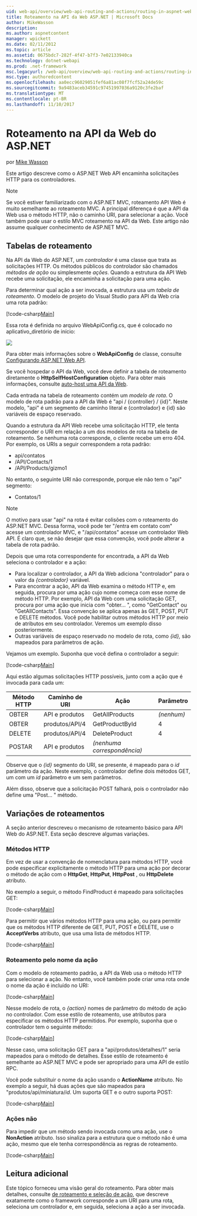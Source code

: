 ```yaml
---
uid: web-api/overview/web-api-routing-and-actions/routing-in-aspnet-web-api
title: Roteamento na API da Web ASP.NET | Microsoft Docs
author: MikeWasson
description: 
ms.author: aspnetcontent
manager: wpickett
ms.date: 02/11/2012
ms.topic: article
ms.assetid: 0675bdc7-282f-4f47-b7f3-7e02133940ca
ms.technology: dotnet-webapi
ms.prod: .net-framework
msc.legacyurl: /web-api/overview/web-api-routing-and-actions/routing-in-aspnet-web-api
msc.type: authoredcontent
ms.openlocfilehash: aa0ecc96029051fef6a81ac08f7fcf52a24de59c
ms.sourcegitcommit: 9a9483aceb34591c97451997036a9120c3fe2baf
ms.translationtype: MT
ms.contentlocale: pt-BR
ms.lasthandoff: 11/10/2017
---
```

<a name="routing-in-aspnet-web-api"></a>Roteamento na API da Web do ASP.NET
====================
por [Mike Wasson](https://github.com/MikeWasson)

Este artigo descreve como o ASP.NET Web API encaminha solicitações HTTP para os controladores.

> [!NOTE]
> Se você estiver familiarizado com o ASP.NET MVC, roteamento API Web é muito semelhante ao roteamento MVC. A principal diferença é que a API da Web usa o método HTTP, não o caminho URI, para selecionar a ação. Você também pode usar o estilo MVC roteamento na API da Web. Este artigo não assume qualquer conhecimento de ASP.NET MVC.


## <a name="routing-tables"></a>Tabelas de roteamento

Na API da Web do ASP.NET, um *controlador* é uma classe que trata as solicitações HTTP. Os métodos públicos do controlador são chamados *métodos de ação* ou simplesmente *ações*. Quando a estrutura da API Web recebe uma solicitação, ele encaminha a solicitação para uma ação.

Para determinar qual ação a ser invocada, a estrutura usa um *tabela de roteamento*. O modelo de projeto do Visual Studio para API da Web cria uma rota padrão:

[!code-csharp[Main](routing-in-aspnet-web-api/samples/sample1.cs)]

Essa rota é definida no arquivo WebApiConfig.cs, que é colocado no aplicativo\_diretório de início:

![](routing-in-aspnet-web-api/_static/image1.png)

Para obter mais informações sobre o **WebApiConfig** de classe, consulte [Configurando ASP.NET Web API](../advanced/configuring-aspnet-web-api.md).

Se você hospedar o API da Web, você deve definir a tabela de roteamento diretamente o **HttpSelfHostConfiguration** objeto. Para obter mais informações, consulte [auto-host uma API da Web](../older-versions/self-host-a-web-api.md).

Cada entrada na tabela de roteamento contém um *modelo de rota*. O modelo de rota padrão para a API da Web é &quot;api / {controller} / {id}&quot;. Neste modelo, &quot;api&quot; é um segmento de caminho literal e {controlador} e {id} são variáveis de espaço reservado.

Quando a estrutura da API Web recebe uma solicitação HTTP, ele tenta corresponder o URI em relação a um dos modelos de rota na tabela de roteamento. Se nenhuma rota corresponde, o cliente recebe um erro 404. Por exemplo, os URIs a seguir correspondem a rota padrão:

- api/contatos
- /API/Contacts/1
- /API/Products/gizmo1

No entanto, o seguinte URI não corresponde, porque ele não tem o &quot;api&quot; segmento:

- Contatos/1

> [!NOTE]
> O motivo para usar "api" na rota é evitar colisões com o roteamento do ASP.NET MVC. Dessa forma, você pode ter &quot;/entra em contato com&quot; acesse um controlador MVC, e &quot;/api/contatos&quot; acesse um controlador Web API. É claro que, se não desejar que essa convenção, você pode alterar a tabela de rota padrão.

Depois que uma rota correspondente for encontrada, a API da Web seleciona o controlador e a ação:

- Para localizar o controlador, a API da Web adiciona &quot;controlador&quot; para o valor da *{controlador}* variável.
- Para encontrar a ação, API da Web examina o método HTTP e, em seguida, procura por uma ação cujo nome começa com esse nome de método HTTP. Por exemplo, API da Web com uma solicitação GET, procura por uma ação que inicia com &quot;obter... &quot;, como &quot;GetContact&quot; ou &quot;GetAllContacts&quot;. Essa convenção se aplica apenas às GET, POST, PUT e DELETE métodos. Você pode habilitar outros métodos HTTP por meio de atributos em seu controlador. Veremos um exemplo disso posteriormente.
- Outras variáveis de espaço reservado no modelo de rota, como *{id},* são mapeados para parâmetros de ação.

Vejamos um exemplo. Suponha que você defina o controlador a seguir:

[!code-csharp[Main](routing-in-aspnet-web-api/samples/sample2.cs)]

Aqui estão algumas solicitações HTTP possíveis, junto com a ação que é invocada para cada um:

| Método HTTP | Caminho de URI | Ação | Parâmetro |
| --- | --- | --- | --- |
| OBTER | API e produtos | GetAllProducts | *(nenhum)* |
| OBTER | produtos/API/4 | GetProductById | 4 |
| DELETE | produtos/API/4 | DeleteProduct | 4 |
| POSTAR | API e produtos | *(nenhuma correspondência)* |  |

Observe que o *{id}* segmento do URI, se presente, é mapeado para o *id* parâmetro da ação. Neste exemplo, o controlador define dois métodos GET, um com um *id* parâmetro e um sem parâmetros.

Além disso, observe que a solicitação POST falhará, pois o controlador não define uma &quot;Post... &quot; método.

## <a name="routing-variations"></a>Variações de roteamentos

A seção anterior descreveu o mecanismo de roteamento básico para API Web do ASP.NET. Esta seção descreve algumas variações.

### <a name="http-methods"></a>Métodos HTTP

Em vez de usar a convenção de nomenclatura para métodos HTTP, você pode especificar explicitamente o método HTTP para uma ação por decorar o método de ação com o **HttpGet**, **HttpPut**, **HttpPost** , ou **HttpDelete** atributo.

No exemplo a seguir, o método FindProduct é mapeado para solicitações GET:

[!code-csharp[Main](routing-in-aspnet-web-api/samples/sample3.cs)]

Para permitir que vários métodos HTTP para uma ação, ou para permitir que os métodos HTTP diferente de GET, PUT, POST e DELETE, use o **AcceptVerbs** atributo, que usa uma lista de métodos HTTP.

[!code-csharp[Main](routing-in-aspnet-web-api/samples/sample4.cs)]

<a id="routing_by_action_name"></a>
### <a name="routing-by-action-name"></a>Roteamento pelo nome da ação

Com o modelo de roteamento padrão, a API da Web usa o método HTTP para selecionar a ação. No entanto, você também pode criar uma rota onde o nome da ação é incluído no URI:

[!code-csharp[Main](routing-in-aspnet-web-api/samples/sample5.cs)]

Nesse modelo de rota, o *{action}* nomes de parâmetro do método de ação no controlador. Com esse estilo de roteamento, use atributos para especificar os métodos HTTP permitidos. Por exemplo, suponha que o controlador tem o seguinte método:

[!code-csharp[Main](routing-in-aspnet-web-api/samples/sample6.cs)]

Nesse caso, uma solicitação GET para a "api/produtos/detalhes/1" seria mapeados para o método de detalhes. Esse estilo de roteamento é semelhante ao ASP.NET MVC e pode ser apropriado para uma API de estilo RPC.

Você pode substituir o nome da ação usando o **ActionName** atributo. No exemplo a seguir, há duas ações que são mapeados para &quot;produtos/api/miniatura/*id*. Um suporta GET e o outro suporta POST:

[!code-csharp[Main](routing-in-aspnet-web-api/samples/sample7.cs)]

### <a name="non-actions"></a>Ações não

Para impedir que um método sendo invocada como uma ação, use o **NonAction** atributo. Isso sinaliza para a estrutura que o método não é uma ação, mesmo que ele tenha correspondência as regras de roteamento.

[!code-csharp[Main](routing-in-aspnet-web-api/samples/sample8.cs)]

## <a name="further-reading"></a>Leitura adicional

Este tópico forneceu uma visão geral do roteamento. Para obter mais detalhes, consulte [de roteamento e seleção de ação](routing-and-action-selection.md), que descreve exatamente como o framework corresponde a um URI para uma rota, seleciona um controlador e, em seguida, seleciona a ação a ser invocada.
